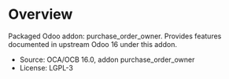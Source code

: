 # Overview

Packaged Odoo addon: purchase_order_owner. Provides features documented in upstream Odoo 16 under this addon.

- Source: OCA/OCB 16.0, addon purchase_order_owner
- License: LGPL-3
